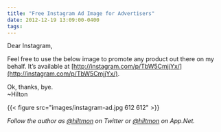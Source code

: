```yaml
---
title: "Free Instagram Ad Image for Advertisers"
date: 2012-12-19 13:09:00-0400
tags: 
---
```


Dear Instagram,

Feel free to use the below image to promote any product out there on my behalf. It’s available at [http://instagram.com/p/TbW5CmjjYx/](http://instagram.com/p/TbW5CmjjYx/).

Ok, thanks, bye.  
~Hilton

{{< figure src="images/instagram-ad.jpg 612 612" >}}

*Follow the author as [@hiltmon](https://twitter.com/hiltmon) on Twitter or [@hiltmon](http://alpha.app.net/hiltmon) on App.Net.*
